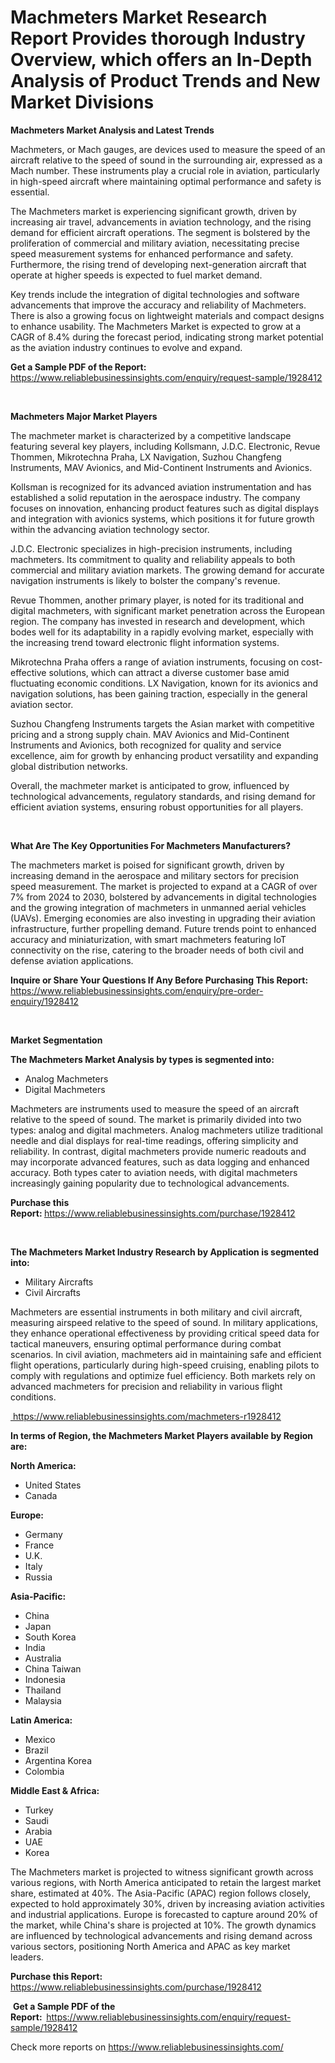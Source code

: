 <p><h1>Machmeters Market Research Report Provides thorough Industry Overview, which offers an In-Depth Analysis of Product Trends and New Market Divisions</h1></p><p><strong>Machmeters Market Analysis and Latest Trends</strong></p>
<p><p>Machmeters, or Mach gauges, are devices used to measure the speed of an aircraft relative to the speed of sound in the surrounding air, expressed as a Mach number. These instruments play a crucial role in aviation, particularly in high-speed aircraft where maintaining optimal performance and safety is essential.</p><p>The Machmeters market is experiencing significant growth, driven by increasing air travel, advancements in aviation technology, and the rising demand for efficient aircraft operations. The segment is bolstered by the proliferation of commercial and military aviation, necessitating precise speed measurement systems for enhanced performance and safety. Furthermore, the rising trend of developing next-generation aircraft that operate at higher speeds is expected to fuel market demand.</p><p>Key trends include the integration of digital technologies and software advancements that improve the accuracy and reliability of Machmeters. There is also a growing focus on lightweight materials and compact designs to enhance usability. The Machmeters Market is expected to grow at a CAGR of 8.4% during the forecast period, indicating strong market potential as the aviation industry continues to evolve and expand.</p></p>
<p><strong>Get a Sample PDF of the Report:&nbsp;</strong> <a href="https://www.reliablebusinessinsights.com/enquiry/request-sample/1928412?utm_campaign=96&utm_medium=2&utm_source=Github&utm_content=ia&utm_term=15012025&utm_id=machmeters">https://www.reliablebusinessinsights.com/enquiry/request-sample/1928412</a></p>
<p>&nbsp;</p>
<p><strong>Machmeters Major Market Players</strong></p>
<p><p>The machmeter market is characterized by a competitive landscape featuring several key players, including Kollsmann, J.D.C. Electronic, Revue Thommen, Mikrotechna Praha, LX Navigation, Suzhou Changfeng Instruments, MAV Avionics, and Mid-Continent Instruments and Avionics. </p><p>Kollsman is recognized for its advanced aviation instrumentation and has established a solid reputation in the aerospace industry. The company focuses on innovation, enhancing product features such as digital displays and integration with avionics systems, which positions it for future growth within the advancing aviation technology sector.</p><p>J.D.C. Electronic specializes in high-precision instruments, including machmeters. Its commitment to quality and reliability appeals to both commercial and military aviation markets. The growing demand for accurate navigation instruments is likely to bolster the company's revenue.</p><p>Revue Thommen, another primary player, is noted for its traditional and digital machmeters, with significant market penetration across the European region. The company has invested in research and development, which bodes well for its adaptability in a rapidly evolving market, especially with the increasing trend toward electronic flight information systems.</p><p>Mikrotechna Praha offers a range of aviation instruments, focusing on cost-effective solutions, which can attract a diverse customer base amid fluctuating economic conditions. LX Navigation, known for its avionics and navigation solutions, has been gaining traction, especially in the general aviation sector.</p><p>Suzhou Changfeng Instruments targets the Asian market with competitive pricing and a strong supply chain. MAV Avionics and Mid-Continent Instruments and Avionics, both recognized for quality and service excellence, aim for growth by enhancing product versatility and expanding global distribution networks.</p><p>Overall, the machmeter market is anticipated to grow, influenced by technological advancements, regulatory standards, and rising demand for efficient aviation systems, ensuring robust opportunities for all players.</p></p>
<p>&nbsp;</p>
<p><strong>What Are The Key Opportunities For Machmeters Manufacturers?</strong></p>
<p><p>The machmeters market is poised for significant growth, driven by increasing demand in the aerospace and military sectors for precision speed measurement. The market is projected to expand at a CAGR of over 7% from 2024 to 2030, bolstered by advancements in digital technologies and the growing integration of machmeters in unmanned aerial vehicles (UAVs). Emerging economies are also investing in upgrading their aviation infrastructure, further propelling demand. Future trends point to enhanced accuracy and miniaturization, with smart machmeters featuring IoT connectivity on the rise, catering to the broader needs of both civil and defense aviation applications.</p></p>
<p><strong>Inquire or Share Your Questions If Any Before Purchasing This Report:</strong> <a href="https://www.reliablebusinessinsights.com/enquiry/pre-order-enquiry/1928412?utm_campaign=96&utm_medium=2&utm_source=Github&utm_content=ia&utm_term=15012025&utm_id=machmeters">https://www.reliablebusinessinsights.com/enquiry/pre-order-enquiry/1928412</a></p>
<p>&nbsp;</p>
<p><strong>Market Segmentation</strong></p>
<p><strong>The Machmeters Market Analysis by types is segmented into:</strong></p>
<p><ul><li>Analog Machmeters</li><li>Digital Machmeters</li></ul></p>
<p><p>Machmeters are instruments used to measure the speed of an aircraft relative to the speed of sound. The market is primarily divided into two types: analog and digital machmeters. Analog machmeters utilize traditional needle and dial displays for real-time readings, offering simplicity and reliability. In contrast, digital machmeters provide numeric readouts and may incorporate advanced features, such as data logging and enhanced accuracy. Both types cater to aviation needs, with digital machmeters increasingly gaining popularity due to technological advancements.</p></p>
<p><strong>Purchase this Report:&nbsp;</strong><a href="https://www.reliablebusinessinsights.com/purchase/1928412?utm_campaign=96&utm_medium=2&utm_source=Github&utm_content=ia&utm_term=15012025&utm_id=machmeters">https://www.reliablebusinessinsights.com/purchase/1928412</a></p>
<p>&nbsp;</p>
<p><strong>The Machmeters Market Industry Research by Application is segmented into:</strong></p>
<p><ul><li>Military Aircrafts</li><li>Civil Aircrafts</li></ul></p>
<p><p>Machmeters are essential instruments in both military and civil aircraft, measuring airspeed relative to the speed of sound. In military applications, they enhance operational effectiveness by providing critical speed data for tactical maneuvers, ensuring optimal performance during combat scenarios. In civil aviation, machmeters aid in maintaining safe and efficient flight operations, particularly during high-speed cruising, enabling pilots to comply with regulations and optimize fuel efficiency. Both markets rely on advanced machmeters for precision and reliability in various flight conditions.</p></p>
<p><a href="https://www.reliablebusinessinsights.com/machmeters-r1928412?utm_campaign=96&utm_medium=2&utm_source=Github&utm_content=ia&utm_term=15012025&utm_id=machmeters">&nbsp;https://www.reliablebusinessinsights.com/machmeters-r1928412</a></p>
<p><strong>In terms of Region, the Machmeters Market Players available by Region are:</strong></p>
<p>
    <p> <strong> North America: </strong>
        <ul>
            <li>United States</li>
            <li>Canada</li>
        </ul>
        </p> 
    <p> <strong> Europe: </strong>
        <ul>
            <li>Germany</li>
            <li>France</li>
            <li>U.K.</li>
            <li>Italy</li>
            <li>Russia</li>
        </ul>
        </p> 
    <p> <strong> Asia-Pacific: </strong>
        <ul>
            <li>China</li>
            <li>Japan</li>
            <li>South Korea</li>
            <li>India</li>
            <li>Australia</li>
            <li>China Taiwan</li>
            <li>Indonesia</li>
            <li>Thailand</li>
            <li>Malaysia</li>
        </ul>
        </p> 
    <p> <strong> Latin America: </strong>
        <ul>
            <li>Mexico</li>
            <li>Brazil</li>
            <li>Argentina Korea</li>
            <li>Colombia</li>
        </ul>
        </p> 
    <p> <strong> Middle East & Africa: </strong>
        <ul>
            <li>Turkey</li>
            <li>Saudi</li>
            <li>Arabia</li>
            <li>UAE</li>
            <li>Korea</li>
        </ul>
    </p>
    </p>
<p><p>The Machmeters market is projected to witness significant growth across various regions, with North America anticipated to retain the largest market share, estimated at 40%. The Asia-Pacific (APAC) region follows closely, expected to hold approximately 30%, driven by increasing aviation activities and industrial applications. Europe is forecasted to capture around 20% of the market, while China's share is projected at 10%. The growth dynamics are influenced by technological advancements and rising demand across various sectors, positioning North America and APAC as key market leaders.</p></p>
<p><strong>Purchase this Report: </strong><a href="https://www.reliablebusinessinsights.com/purchase/1928412?utm_campaign=96&utm_medium=2&utm_source=Github&utm_content=ia&utm_term=15012025&utm_id=machmeters">https://www.reliablebusinessinsights.com/purchase/1928412</a></p>
<p>&nbsp;<strong>Get a Sample PDF of the Report:&nbsp;&nbsp;</strong><a href="https://www.reliablebusinessinsights.com/enquiry/request-sample/1928412?utm_campaign=96&utm_medium=2&utm_source=Github&utm_content=ia&utm_term=15012025&utm_id=machmeters">https://www.reliablebusinessinsights.com/enquiry/request-sample/1928412</a></p>
<p><strong></strong></p>
<p>Check more reports on <a href="https://www.reliablebusinessinsights.com/?utm_campaign=96&utm_medium=2&utm_source=Github&utm_content=ia&utm_term=15012025&utm_id=machmeters">https://www.reliablebusinessinsights.com/</a></p>